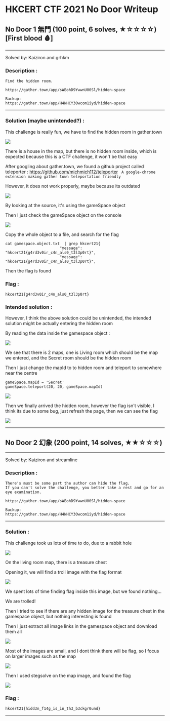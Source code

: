 # HKCERT CTF 2021 No Door Writeup

## No Door 1 無門 (100 point, 6 solves, ★☆☆☆☆) [First blood 🩸]
---
Solved by: Kaiziron and grhkm


### Description :
```
Find the hidden room.

https://gather.town/app/sWBohD9YwwnU00Sl/hidden-space

Backup:
https://gather.town/app/H4NHCY3Owcom1iyd/hidden-space
```
---
### Solution (maybe unintended?) :

This challenge is really fun, we have to find the hidden room in gather.town

![](https://i.imgur.com/LcTf1FW.png)

There is a house in the map, but there is no hidden room inside, which is expected because this is a CTF challenge, it won't be that easy

After googling about gather.town, we found a github project called teleporter : https://github.com/michmich112/teleporter
`
A google-chrome extension making gather town teleportation friendly`

However, it does not work properly, maybe because its outdated

![](https://i.imgur.com/W1pf7BI.png)

By looking at the source, it's using the gameSpace object

Then I just check the gameSpace object on the console

![](https://i.imgur.com/TJs9iXP.png)

Copy the whole object to a file, and search for the flag

```
cat gamespace.object.txt  | grep hkcert21{
                        "message": "hkcert21{g4rd3v0ir_c4n_als0_t3l3p0rt}",
                        "message": "hkcert21{g4rd3v0ir_c4n_als0_t3l3p0rt}",
```
Then the flag is found

### Flag :
`hkcert21{g4rd3v0ir_c4n_als0_t3l3p0rt}`

### Intended solution :

However, I think the above solution could be unintended, the intended solution might be actually entering the hidden room

By reading the data inside the gamespace object :

![](https://i.imgur.com/78HJaD1.png)

We see that there is 2 maps, one is Living room which should be the map we entered, and the Secret room should be the hidden room

Then I just change the mapId to to hidden room and teleport to somewhere near the centre
```
gameSpace.mapId = 'Secret'
gameSpace.teleport(20, 20, gameSpace.mapId)
```
![](https://i.imgur.com/aIDY5Zr.png)

Then we finally arrived the hidden room, however the flag isn't visible, I think its due to some bug, just refresh the page, then we can see the flag 

![](https://i.imgur.com/2sLlNLz.png)

---

## No Door 2 幻象 (200 point, 14 solves, ★★☆☆☆) 
---
Solved by: Kaiziron and streamline


### Description :
```
There's must be some part the author can hide the flag.
If you can't solve the challenge, you better take a rest and go for an eye examination.

https://gather.town/app/sWBohD9YwwnU00Sl/hidden-space

Backup:
https://gather.town/app/H4NHCY3Owcom1iyd/hidden-space
```
---
### Solution :

This challenge took us lots of time to do, due to a rabbit hole

![](https://i.imgur.com/8jdS7qC.png)

On the living room map, there is a treasure chest

Opening it, we will find a troll image with the flag format

![](https://i.imgur.com/ICK59dK.png)

We spent lots of time finding flag inside this image, but we found nothing...

We are trolled!

Then I tried to see if there are any hidden image for the treasure chest in the gamespace object, but nothing interesting is found

Then I just extract all image links in the gamespace object and download them all

![](https://i.imgur.com/VzIb59N.png)

Most of the images are small, and I dont think there will be flag, so I focus on larger images such as the map

![](https://i.imgur.com/VfA5fTf.png)

Then I used stegsolve on the map image, and found the flag

![](https://i.imgur.com/FhjOcS6.png)

### Flag :
`hkcert21{hidd3n_f14g_is_in_th3_b3ckgr0und}`

---
